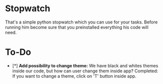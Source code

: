 # Stopwatch

That's a simple python stopwatch which you can use for your tasks. Before running him become sure that you preinstalled everything his code will need.

# To-Do

- [*] **Add possibility to change theme:** We have black and whites themes inside our code, but how can user change them inside app? Completed: If you want to change a theme, click on 'T' button inside app.
